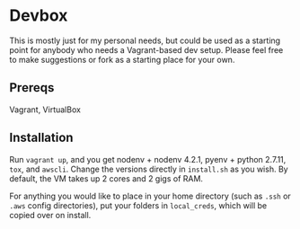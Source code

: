 # Devbox
This is mostly just for my personal needs, but could be used as a starting point for anybody who needs a Vagrant-based dev setup.  Please feel free to make suggestions or fork as a starting place for your own.

## Prereqs
Vagrant, VirtualBox

## Installation

Run `vagrant up`, and you get nodenv + nodenv 4.2.1, pyenv + python 2.7.11, `tox`, and `awscli`.  Change the versions directly in `install.sh` as you wish.  By default, the VM takes up 2 cores and 2 gigs of RAM.

For anything you would like to place in your home directory (such as `.ssh` or `.aws` config directories), put your folders in `local_creds`, which will be copied over on install.
